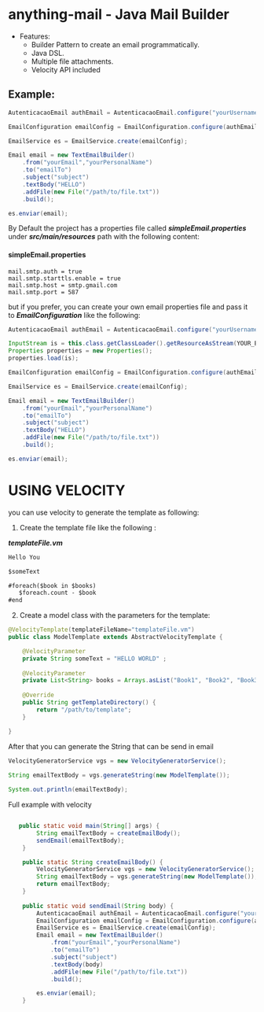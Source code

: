 anything-mail -  Java Mail Builder
===========


* Features:
  * Builder Pattern to create an email programmatically.
  * Java DSL.
  * Multiple file attachments.
  * Velocity API included


Example:
------
```java
AutenticacaoEmail authEmail = AutenticacaoEmail.configure("yourUsername", "yourPassword");

EmailConfiguration emailConfig = EmailConfiguration.configure(authEmail);

EmailService es = EmailService.create(emailConfig);

Email email = new TextEmailBuilder()
  	.from("yourEmail","yourPersonalName")
  	.to("emailTo")
  	.subject("subject")
  	.textBody("HELLO")
  	.addFile(new File("/path/to/file.txt"))
  	.build();

es.enviar(email);
```

By Default the project has a properties file called ***simpleEmail.properties*** under ***src/main/resources*** path with the following content:

#### simpleEmail.properties
```properties
mail.smtp.auth = true
mail.smtp.starttls.enable = true
mail.smtp.host = smtp.gmail.com
mail.smtp.port = 587
```

but if you prefer, you can create your own email properties file and pass it to ***EmailConfiguration*** like the following:

```java
AutenticacaoEmail authEmail = AutenticacaoEmail.configure("yourUsername", "yourPassword");

InputStream is = this.class.getClassLoader().getResourceAsStream(YOUR_EMAIL_PROPERTIES_FILE_NAME);
Properties properties = new Properties();
properties.load(is);

EmailConfiguration emailConfig = EmailConfiguration.configure(authEmail, properties);

EmailService es = EmailService.create(emailConfig);

Email email = new TextEmailBuilder()
  	.from("yourEmail","yourPersonalName")
  	.to("emailTo")
  	.subject("subject")
  	.textBody("HELLO")
  	.addFile(new File("/path/to/file.txt"))
  	.build();

es.enviar(email);
```

USING VELOCITY
===========

you can use velocity to generate the template as following:

1. Create the template file like the following :

***templateFile.vm***
```txt
Hello You

$someText

#foreach($book in $books)
   $foreach.count - $book 
#end


```

2. Create a model class with the parameters for the template:
```java
@VelocityTemplate(templateFileName="templateFile.vm")
public class ModelTemplate extends AbstractVelocityTemplate {

 	@VelocityParameter
 	private String someText = "HELLO WORLD" ;
 	
 	@VelocityParameter
 	private List<String> books = Arrays.asList("Book1", "Book2", "Book3") ;
 	
 	@Override
 	public String getTemplateDirectory() {
 		return "/path/to/template";
 	}

}
```

After that you can generate the String that can be send in email
```java
VelocityGeneratorService vgs = new VelocityGeneratorService();
		
String emailTextBody = vgs.generateString(new ModelTemplate());

System.out.println(emailTextBody);
```

Full example with velocity

```java

   public static void main(String[] args) {
		String emailTextBody = createEmailBody();
		sendEmail(emailTextBody);
	}

	public static String createEmailBody() {
		VelocityGeneratorService vgs = new VelocityGeneratorService();
		String emailTextBody = vgs.generateString(new ModelTemplate());
		return emailTextBody;
	}
	
	public static void sendEmail(String body) {
		AutenticacaoEmail authEmail = AutenticacaoEmail.configure("yourUsername", "yourPassword");
		EmailConfiguration emailConfig = EmailConfiguration.configure(authEmail);
		EmailService es = EmailService.create(emailConfig);
		Email email = new TextEmailBuilder()
		  	.from("yourEmail","yourPersonalName")
		  	.to("emailTo")
		  	.subject("subject")
		  	.textBody(body)
		  	.addFile(new File("/path/to/file.txt"))
		  	.build();

		es.enviar(email);
	}
```
